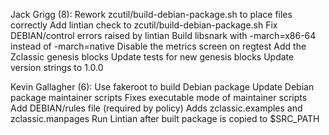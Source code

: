 Jack Grigg (8):
      Rework zcutil/build-debian-package.sh to place files correctly
      Add lintian check to zcutil/build-debian-package.sh
      Fix DEBIAN/control errors raised by lintian
      Build libsnark with -march=x86-64 instead of -march=native
      Disable the metrics screen on regtest
      Add the Zclassic genesis blocks
      Update tests for new genesis blocks
      Update version strings to 1.0.0

Kevin Gallagher (6):
      Use fakeroot to build Debian package
      Update Debian package maintainer scripts
      Fixes executable mode of maintainer scripts
      Add DEBIAN/rules file (required by policy)
      Adds zclassic.examples and zclassic.manpages
      Run Lintian after built package is copied to $SRC_PATH

